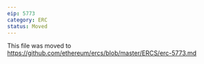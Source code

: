 ```yaml
---
eip: 5773
category: ERC
status: Moved
---
```


This file was moved to https://github.com/ethereum/ercs/blob/master/ERCS/erc-5773.md

